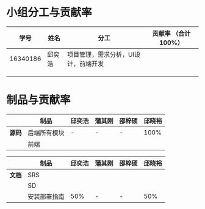 # 小组分工与贡献率

| 学号     | 姓名   | 分工                                 | 贡献率 （合计100%） |
| -------- | ------ | ------------------------------------ | ------------------- |
| 16340186 | 邱奕浩 | 项目管理，需求分析，UI设计，前端开发 |                     |
|          |        |                                      |                     |
|          |        |                                      |                     |
|          |        |                                      |                     |






# 制品与贡献率


|      | 制品         | 邱奕浩 | 蒲其刚 | 邵梓硕 | 邱晓裕 |
| ---- | ------------ | ------ | ------ | ------ | ------ |
| **源码** | 后端所有模块 | - | - | - | 100% |
|  | 前端 |  |  |  |  |


|      | 制品         | 邱奕浩 | 蒲其刚 | 邵梓硕 | 邱晓裕 |
| ---- | ------------ | ------ | ------ | ------ | ------ |
| **文档** | SRS          |        |        |        |        |
|      | SD           |        |        |        |        |
|      | 安装部署指南 | 50% | - | - | 50% |

